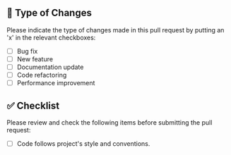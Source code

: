 <!--markdownlint-disable MD022 MD041-->

## 🔄 Type of Changes
Please indicate the type of changes made in this pull request by putting an 'x' in the relevant checkboxes:

- [ ] Bug fix
- [ ] New feature
- [ ] Documentation update
- [ ] Code refactoring
- [ ] Performance improvement

## ✅ Checklist
Please review and check the following items before submitting the pull request:

- [ ] Code follows project's style and conventions.
<!-- - [ ] Existing tests pass successfully. -->
<!-- - [ ] Insert here for new checklist -->